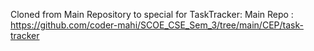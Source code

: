 Cloned from Main Repository to special for TaskTracker: 
Main Repo : https://github.com/coder-mahi/SCOE_CSE_Sem_3/tree/main/CEP/task-tracker
